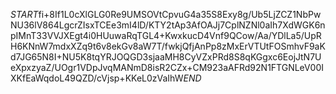 $START$fi+8If1L0cXlGLG0Re9UMSOVtCpvuG4a35S8Exy8g/Ub5LjZCZ1NbPwNU36lV864LgcrZIsxTCEe3mI4lD/KTY2tAp3AfOAJj7CplNZNl0aIh7XdWGK6npIMnT33VVJXEgt4i0HUuwaRqTGL4+KwxkucD4Vnf9QCow/Aa/YDlLa5/UpRH6KNnW7mdxXZq9t6v8ekGv8aW7T/fwkjQfjAnPp8zMxErVTUtFOSmhvF9aKd7JG65N8I+NU5K8tqYRJOQGD3sjaaMH8CyVZxPRd8S8qKGgxc6EojJtN7UeXpxzyaZ/UOgr1VDpJvqMANmD8isR2CZx+CM923aAFRd92N1FTGNLeV00IXKfEaWqdoL49QZD/cVjsp+KKeL0zVaIhW$END$